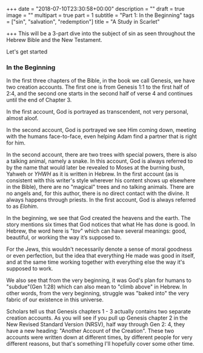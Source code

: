 +++
date = "2018-07-10T23:30:58+00:00"
description = ""
draft = true
image = ""
multipart = true
part = 1
subtitle = "Part 1: In the Beginning"
tags = ["sin", "salvation", "redemption"]
title = "A Study in Scarlet"

+++
This will be a 3-part dive into the subject of sin as seen throughout the Hebrew Bible and the New Testament.

Let's get started

### In the Beginning

In the first three chapters of the Bible, in the book we call Genesis, we have two creation accounts. The first one is from Genesis 1:1 to the first half of 2:4, and the second one starts in the second half of verse 4 and continues until the end of Chapter 3.

In the first account, God is portrayed as transcendent, not very personal, almost aloof.

In the second account, God is portrayed  we see Him coming down, meeting with the humans face-to-face, even helping Adam find a partner that is right for him.

In the second account, there are two trees with special powers, there is also a talking animal, namely a snake. In this account, God is always referred to by the name that would later be revealed to Moses at the burning bush, Yahweh or _YHWH_ as it is written in Hebrew. In the first account (as is consistent with this writer's style wherever his content shows up elsewhere in the Bible), there are no "magical" trees and no talking animals. There are no angels and, for this author, there is no direct contact with the divine. It always happens through priests. In the first account, God is always referred to as _Elohim_.

In the beginning, we see that God created the heavens and the earth. The story mentions six times that God notices that what He has done is good. In Hebrew, the word here is "_tov_" which can have several meanings: good, beautiful, or working the way it’s supposed to.

For the Jews, this wouldn't necessarily denote a sense of moral goodness or even perfection, but the idea that everything He made was good in itself, and at the same time working together with everything else the way it's supposed to work.

We also see that from the very beginning, it was God's plan for humans to "subdue"(Gen 1:28) which can also mean to "climb above" in Hebrew. In other words, from the very beginning, struggle was "baked into" the very fabric of our existence in this universe.

Scholars tell us that Genesis chapters 1 - 3 actually contains two separate creation accounts. As you will see if you pull up Genesis chapter 2 in the New Revised Standard Version (NRSV), half way through Gen 2: 4, they have a new heading: "Another Account of the Creation". These two accounts were written down at different times, by different people for very different reasons, but that's something I'll hopefully cover some other time.